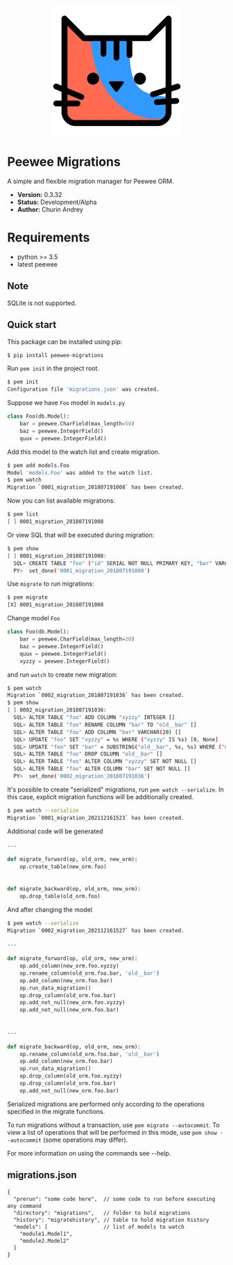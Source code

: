 <p align="center">
    <img src="https://raw.githubusercontent.com/promisedio/promise/main/logo.svg" alt="PromisedIO" />
</p>

# Peewee Migrations

A simple and flexible migration manager for Peewee ORM.

* **Version:** 0.3.32
* **Status:** Development/Alpha
* **Author:** Churin Andrey

# Requirements

* python >= 3.5
* latest peewee

## Note
SQLite is not supported.


## Quick start

This package can be installed using pip:

```bash
$ pip install peewee-migrations
```

Run `pem init` in the project root.

```bash
$ pem init
Configuration file 'migrations.json' was created.
```

Suppose we have `Foo` model in `models.py`

```python
class Foo(db.Model):
    bar = peewee.CharField(max_length=50)
    baz = peewee.IntegerField()
    quux = peewee.IntegerField()
```

Add this model to the watch list and create migration.

```bash
$ pem add models.Foo
Model 'models.Foo' was added to the watch list.
$ pem watch
Migration `0001_migration_201807191008` has been created.
```

Now you can list available migrations:

```bash
$ pem list
[ ] 0001_migration_201807191008
```

Or view SQL that will be executed during migration:

```bash
$ pem show
[ ] 0001_migration_201807191008:
  SQL> CREATE TABLE "foo" ("id" SERIAL NOT NULL PRIMARY KEY, "bar" VARCHAR(50) NOT NULL, "baz" INTEGER NOT NULL, "quux" INTEGER NOT NULL) []
  PY>  set_done('0001_migration_201807191008')
```

Use `migrate` to run migrations:

```bash
$ pem migrate
[X] 0001_migration_201807191008
```

Change model `Foo`

```python
class Foo(db.Model):
    bar = peewee.CharField(max_length=20)
    baz = peewee.IntegerField()
    quux = peewee.IntegerField()
    xyzzy = peewee.IntegerField()
```

and run `watch` to create new migration:

```bash
$ pem watch
Migration `0002_migration_201807191036` has been created.
$ pem show
[ ] 0002_migration_201807191036:
  SQL> ALTER TABLE "foo" ADD COLUMN "xyzzy" INTEGER []
  SQL> ALTER TABLE "foo" RENAME COLUMN "bar" TO "old__bar" []
  SQL> ALTER TABLE "foo" ADD COLUMN "bar" VARCHAR(20) []
  SQL> UPDATE "foo" SET "xyzzy" = %s WHERE ("xyzzy" IS %s) [0, None]
  SQL> UPDATE "foo" SET "bar" = SUBSTRING("old__bar", %s, %s) WHERE ("old__bar" IS NOT %s) [1, 20, None]
  SQL> ALTER TABLE "foo" DROP COLUMN "old__bar" []
  SQL> ALTER TABLE "foo" ALTER COLUMN "xyzzy" SET NOT NULL []
  SQL> ALTER TABLE "foo" ALTER COLUMN "bar" SET NOT NULL []
  PY>  set_done('0002_migration_201807191036')
```

It's possible to create "serialized" migrations, run `pem watch --serialize`. In this case, explicit migration functions will be additionally created.

```bash
$ pem watch --serialize
Migration `0001_migration_202112161523` has been created.
```

Additional code will be generated

```python
...

def migrate_forward(op, old_orm, new_orm):
    op.create_table(new_orm.foo)


def migrate_backward(op, old_orm, new_orm):
    op.drop_table(old_orm.foo)
```

And after changing the model

```bash
$ pem watch --serialize
Migration `0002_migration_202112161527` has been created.
```

```python
...

def migrate_forward(op, old_orm, new_orm):
    op.add_column(new_orm.foo.xyzzy)
    op.rename_column(old_orm.foo.bar, 'old__bar')
    op.add_column(new_orm.foo.bar)
    op.run_data_migration()
    op.drop_column(old_orm.foo.bar)
    op.add_not_null(new_orm.foo.xyzzy)
    op.add_not_null(new_orm.foo.bar)


...

def migrate_backward(op, old_orm, new_orm):
    op.rename_column(old_orm.foo.bar, 'old__bar')
    op.add_column(new_orm.foo.bar)
    op.run_data_migration()
    op.drop_column(old_orm.foo.xyzzy)
    op.drop_column(old_orm.foo.bar)
    op.add_not_null(new_orm.foo.bar)

```

Serialized migrations are performed only according to the operations specified in the migrate functions.

To run migrations without a transaction, use `pem migrate --autocommit`. To view a list of operations that will be performed in this mode, use `pem show --autocommit` (some operations may differ).

For more information on using the commands see --help.

## migrations.json
```
{
  "prerun": "some code here",  // some code to run before executing any command
  "directory": "migrations",   // folder to hold migrations
  "history": "migratehistory", // table to hold migration history
  "models": [                  // list of models to watch
    "module1.Model1",
    "module2.Model2"
  ]
}
```
